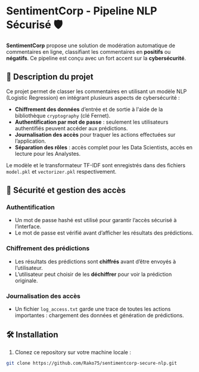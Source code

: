 # SentimentCorp - Pipeline NLP Sécurisé 🛡️

**SentimentCorp** propose une solution de modération automatique de commentaires en ligne, classifiant les commentaires en **positifs** ou **négatifs**. Ce pipeline est conçu avec un fort accent sur la **cybersécurité**.

## 🚀 Description du projet

Ce projet permet de classer les commentaires en utilisant un modèle NLP (Logistic Regression) en intégrant plusieurs aspects de cybersécurité :
- **Chiffrement des données** d’entrée et de sortie à l'aide de la bibliothèque `cryptography` (clé Fernet).
- **Authentification par mot de passe** : seulement les utilisateurs authentifiés peuvent accéder aux prédictions.
- **Journalisation des accès** pour traquer les actions effectuées sur l’application.
- **Séparation des rôles** : accès complet pour les Data Scientists, accès en lecture pour les Analystes.

Le modèle et le transformateur TF-IDF sont enregistrés dans des fichiers `model.pkl` et `vectorizer.pkl` respectivement.

## 🔐 Sécurité et gestion des accès

### Authentification
- Un mot de passe hashé est utilisé pour garantir l’accès sécurisé à l’interface.
- Le mot de passe est vérifié avant d’afficher les résultats des prédictions.

### Chiffrement des prédictions
- Les résultats des prédictions sont **chiffrés** avant d’être envoyés à l’utilisateur.
- L’utilisateur peut choisir de les **déchiffrer** pour voir la prédiction originale.

### Journalisation des accès
- Un fichier `log_access.txt` garde une trace de toutes les actions importantes : chargement des données et génération de prédictions.

## 🛠️ Installation

1. Clonez ce repository sur votre machine locale :

```bash
git clone https://github.com/Rako75/sentimentcorp-secure-nlp.git
